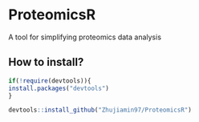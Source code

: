 # ProteomicsR 

A tool for simplifying proteomics data analysis

## How to install?

``` r
if(!require(devtools)){
install.packages("devtools")
}

devtools::install_github("Zhujiamin97/ProteomicsR")
```

